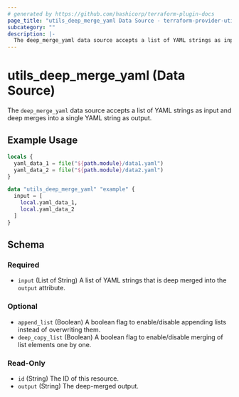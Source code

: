 ```yaml
---
# generated by https://github.com/hashicorp/terraform-plugin-docs
page_title: "utils_deep_merge_yaml Data Source - terraform-provider-utils"
subcategory: ""
description: |-
  The deep_merge_yaml data source accepts a list of YAML strings as input and deep merges into a single YAML string as output.
---
```


# utils_deep_merge_yaml (Data Source)

The `deep_merge_yaml` data source accepts a list of YAML strings as input and deep merges into a single YAML string as output.

## Example Usage

```terraform
locals {
  yaml_data_1 = file("${path.module}/data1.yaml")
  yaml_data_2 = file("${path.module}/data2.yaml")
}

data "utils_deep_merge_yaml" "example" {
  input = [
    local.yaml_data_1,
    local.yaml_data_2
  ]
}
```

<!-- schema generated by tfplugindocs -->
## Schema

### Required

- `input` (List of String) A list of YAML strings that is deep merged into the `output` attribute.

### Optional

- `append_list` (Boolean) A boolean flag to enable/disable appending lists instead of overwriting them.
- `deep_copy_list` (Boolean) A boolean flag to enable/disable merging of list elements one by one.

### Read-Only

- `id` (String) The ID of this resource.
- `output` (String) The deep-merged output.


